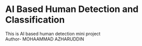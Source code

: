 # AI Based Human Detection and Classification 
This is AI based human detection mini project
<br>
Author- MOHAAMMAD AZHARUDDIN
